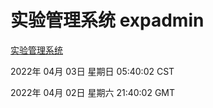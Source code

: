 # 实验管理系统 expadmin
[实验管理系统](http://59.174.25.134:56808/expadmin-782313d2-e1b1-4ea7-932e-3a55e6a1a4d0/)

2022年 04月 03日 星期日 05:40:02 CST

2022年 04月 02日 星期六 21:40:02 GMT
